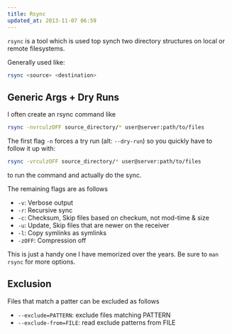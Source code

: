 ```yaml
---
title: Rsync
updated_at: 2013-11-07 06:59
---
```



`rsync` is a tool which is used top synch two directory structures on local or remote filesystems.

Generally used like:

```bash
rsync <source> <destination>
```

## Generic Args + Dry Runs

I often create an rsync command like 

```bash
rsync -nvrculzOFF source_directory/* user@server:path/to/files 
```

The first flag `-n` forces a try run (alt: `--dry-run`) so you quickly have to follow it up with:

```bash
rsync -vrculzOFF source_directory/* user@server:path/to/files 
```
to run the command and actually do the sync.

The remaining flags are as follows

* `-v`: Verbose  output
* `-r`: Recursive sync
* `-c`: Checksum, Skip files based on checkum, not mod-time & size
* `-u`: Update, Skip files that are newer on the receiver
* `-l`: Copy symlinks as symlinks
* `-zOFF`: Compression off

This is just a handy one I have memorized over the years. Be sure to `man rsync` for more options.

## Exclusion

Files that match a patter can be excluded as follows

* `--exclude=PATTERN`: exclude files matching PATTERN
* `--exclude-from=FILE`: read exclude patterns from FILE


